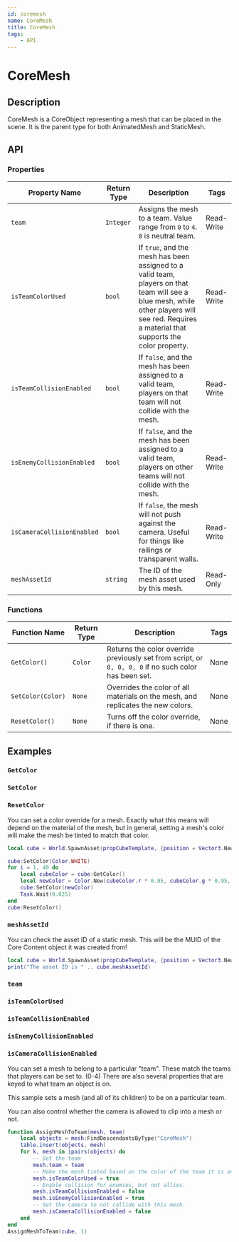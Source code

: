 ```yaml
---
id: coremesh
name: CoreMesh
title: CoreMesh
tags:
    - API
---
```


# CoreMesh

## Description

CoreMesh is a CoreObject representing a mesh that can be placed in the scene. It is the parent type for both AnimatedMesh and StaticMesh.

## API

### Properties

| Property Name | Return Type | Description | Tags |
| -------- | ----------- | ----------- | ---- |
| `team` | `Integer` | Assigns the mesh to a team. Value range from `0` to `4`. `0` is neutral team. | Read-Write |
| `isTeamColorUsed` | `bool` | If `true`, and the mesh has been assigned to a valid team, players on that team will see a blue mesh, while other players will see red. Requires a material that supports the color property. | Read-Write |
| `isTeamCollisionEnabled` | `bool` | If `false`, and the mesh has been assigned to a valid team, players on that team will not collide with the mesh. | Read-Write |
| `isEnemyCollisionEnabled` | `bool` | If `false`, and the mesh has been assigned to a valid team, players on other teams will not collide with the mesh. | Read-Write |
| `isCameraCollisionEnabled` | `bool` | If `false`, the mesh will not push against the camera. Useful for things like railings or transparent walls. | Read-Write |
| `meshAssetId` | `string` | The ID of the mesh asset used by this mesh. | Read-Only |

### Functions

| Function Name | Return Type | Description | Tags |
| -------- | ----------- | ----------- | ---- |
| `GetColor()` | `Color` | Returns the color override previously set from script, or `0, 0, 0, 0` if no such color has been set. | None |
| `SetColor(Color)` | `None` | Overrides the color of all materials on the mesh, and replicates the new colors. | None |
| `ResetColor()` | `None` | Turns off the color override, if there is one. | None |

## Examples

### `GetColor`

### `SetColor`

### `ResetColor`

You can set a color override for a mesh. Exactly what this means will depend on the material of the mesh, but in general, setting a mesh's color will make the mesh be tinted to match that color.

```lua
local cube = World.SpawnAsset(propCubeTemplate, {position = Vector3.New(1000, 0, 300) })

cube:SetColor(Color.WHITE)
for i = 1, 40 do
    local cubeColor = cube:GetColor()
    local newColor = Color.New(cubeColor.r * 0.95, cubeColor.g * 0.95, cubeColor.b * 0.95)
    cube:SetColor(newColor)
    Task.Wait(0.025)
end
cube:ResetColor()
```

### `meshAssetId`

You can check the asset ID of a static mesh. This will be the MUID of the Core Content object it was created from!

```lua
local cube = World.SpawnAsset(propCubeTemplate, {position = Vector3.New(1000, 0, 300) })
print("The asset ID is " .. cube.meshAssetId)
```

### `team`

### `isTeamColorUsed`

### `isTeamCollisionEnabled`

### `isEnemyCollisionEnabled`

### `isCameraCollisionEnabled`

You can set a mesh to belong to a particular "team". These match the teams that players can be set to. (0-4)  There are also several properties that are keyed to what team an object is on.

This sample sets a mesh (and all of its children) to be on a particular team.

You can also control whether the camera is allowed to clip into a mesh or not.

```lua
function AssignMeshToTeam(mesh, team)
    local objects = mesh:FindDescendantsByType("CoreMesh")
    table.insert(objects, mesh)
    for k, mesh in ipairs(objects) do
        -- Set the team
        mesh.team = team
        -- Make the mesh tinted based on the color of the team it is on.
        mesh.isTeamColorUsed = true
        -- Enable collision for enemies, but not allies.
        mesh.isTeamCollisionEnabled = false
        mesh.isEnemyCollisionEnabled = true
        -- Set the camera to not collide with this mesh.
        mesh.isCameraCollisionEnabled = false
    end
end
AssignMeshToTeam(cube, 1)
```
